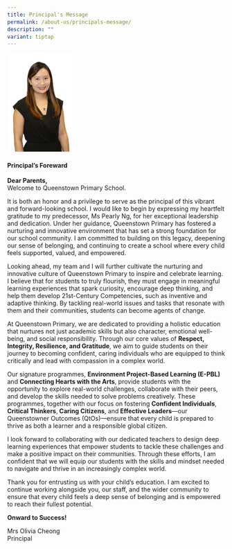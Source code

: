 ```yaml
---
title: Principal's Message
permalink: /about-us/principals-message/
description: ""
variant: tiptap
---
```

<div class="isomer-image-wrapper">
<img style="width: 30%;" height="auto" width="100%" alt="" src="/images/School_Related/P_Olivia_Cheong_QTPSb.png">
</div>
<h4><strong>Principal’s Foreward</strong></h4>
<p><strong>Dear Parents,</strong>
<br>Welcome to Queenstown Primary School.</p>
<p>It is both an honor and a privilege to serve as the principal of this
vibrant and forward-looking school. I would like to begin by expressing
my heartfelt gratitude to my predecessor, Ms Pearly Ng, for her exceptional
leadership and dedication. Under her guidance, Queenstown Primary has fostered
a nurturing and innovative environment that has set a strong foundation
for our school community. I am committed to building on this legacy, deepening
our sense of belonging, and continuing to create a school where every child
feels supported, valued, and empowered.</p>
<p>Looking ahead, my team and I will further cultivate the nurturing and
innovative culture of Queenstown Primary to inspire and celebrate learning.
I believe that for students to truly flourish, they must engage in meaningful
learning experiences that spark curiosity, encourage deep thinking, and
help them develop 21st-Century Competencies, such as inventive and adaptive
thinking. By tackling real-world issues and tasks that resonate with them
and their communities, students can become agents of change.</p>
<p>At Queenstown Primary, we are dedicated to providing a holistic education
that nurtures not just academic skills but also character, emotional well-being,
and social responsibility. Through our core values of <strong>Respect, Integrity, Resilience, and Gratitude</strong>,
we aim to guide students on their journey to becoming confident, caring
individuals who are equipped to think critically and lead with compassion
in a complex world.</p>
<p>Our signature programmes, <strong>Environment Project-Based Learning (E-PBL)</strong> and <strong>Connecting Hearts with the Arts</strong>,
provide students with the opportunity to explore real-world challenges,
collaborate with their peers, and develop the skills needed to solve problems
creatively. These programmes, together with our focus on fostering <strong>Confident Individuals</strong>, <strong>Critical Thinkers</strong>,<strong> Caring Citizens</strong>,
and<strong> Effective Leaders</strong>—our Queenstowner Outcomes (QtOs)—ensure
that every child is prepared to thrive as both a learner and a responsible
global citizen.</p>
<p>I look forward to collaborating with our dedicated teachers to design
deep learning experiences that empower students to tackle these challenges
and make a positive impact on their communities. Through these efforts,
I am confident that we will equip our students with the skills and mindset
needed to navigate and thrive in an increasingly complex world.</p>
<p>Thank you for entrusting us with your child’s education. I am excited
to continue working alongside you, our staff, and the wider community to
ensure that every child feels a deep sense of belonging and is empowered
to reach their fullest potential.</p>
<p><strong>Onward to Success!</strong>
</p>
<p>Mrs Olivia Cheong
<br>Principal</p>